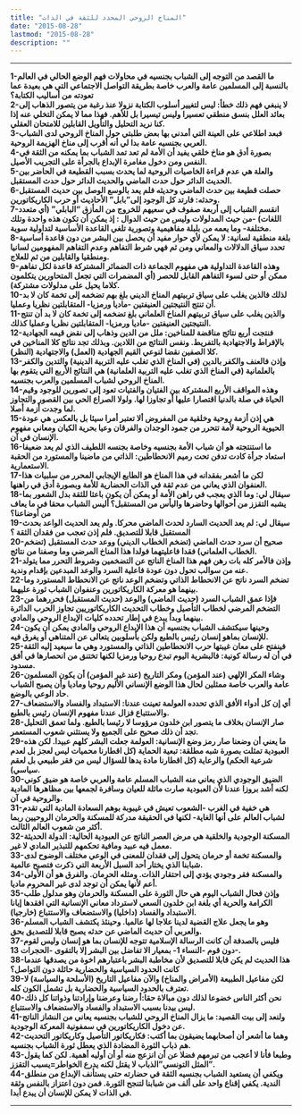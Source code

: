 ```yaml
---
title: "المناخ الروحي المحدد للثقة في الذات"
date: "2015-08-28"
lastmod: "2015-08-28"
description: ""
---
```

****

**1-ما القصد من التوجه إلى الشباب بجنسيه في محاولات فهم الوضع الحالي في العالم بالنسبة إلى المسلمين عامة والعرب خاصة بطريقة التواصل الاجتماعي التي هي بعيدة عما تعودته من أساليب الكتابة؟  
2-لا ينبغي فهم ذلك خطأ: ليس لتغيير أسلوب الكتابة نزولا عنذ رغبة من يتصور الذهاب إلى بعائد العلل بنسق منطقي تعسيرا وليس تيسيرا بل للأهم. فهذا مما لا يمكن التخلي عنه إذا كنا نريد التحليل والتأويل القابلين للامتحان العقلي.  
3-فبعد اطلاعي على العينة التي أمدني بها بعض طلبتي حول المناخ الروحي لدى الشباب العربي بجنسيه عامة بدا لي أنه أقرب إلى مناخ الهزيمة الروحية.  
4-بصورة أدق هو مناخ خلقي يفيد أن الأمة لم تعد تمد الشباب بما يمكنه من الثقة في النفس ومن دخول مغامرة الإبداع بالجرأة على التجريب الأصيل.  
5-والعلة هي عدم قراءة الخاصيات الروحية لما يحدث بسبب القطيعة في الحاضر بين الحديث الدائر حول حدث الماضي والحديث الدائر حول حدث المستقبل.  
6-حصلت قطيعة بين حدث الماضي وحديثه فلم يعد بالوسع الوصل بين حديث المستقبل وحدثه: فارتد كل الوجود إلى”بابل” الأحاديث أو حرب الكاريكاتورين.  
7-انقسم الشباب إلى أربعة صفوف في سعيهم للخروج من المأزق “البابلي” (أي متعدد اللغات) -من حيث المدلولات وليس من حيث الدوال : إذ يمكن أن تكون هذه واحدة وتلك مختلفة- وما يعمه من بلبلة مفاهيمية وتصورية تلغي القاعدة الأساسية لتداولية سوية.  
8-بلغة منطقية لسانية: لا يمكن لأي حوار مفيد أن يحصل بين البشر من دون قاعدة أساسية تحدد سياق الدلالات والمعاني ومن ثم فهي شرط التفاهم وعدم التفاهم المفهومين لسانيا ومنطقيا والقابلين من ثم للعلاج.  
9-وهذه القاعدة التداولية هي مفهوم الجماعة ذات الضمائر المشتركة قاعدة لكل تفاهم ممكن أو حتى لسوء التفاهم القابل للحصر (أي المضمرات التي تجعل المتحاورين يتكلمون كلاما يحيل على مدلولات مشتركة).  
10-لذلك فالذين يغلب على سياق تربيتهم المناخ الديني بلغ بهم تضخمه إلى تخمة كان لا بد أن تنتج النتيجتين العنيفتين -ماديا ورمزيا- المتقابلتين نظريا وعمليا.  
11-والذين يغلب على سياق تربيتهم المناخ العلماني بلغ تضخمه إلى تخمة كان لا بد أن تنتج النتيجتين العنيفتين -ماديا ورمزيا- المتقابلتين نظريا وعمليا كذلك.  
12-فنتجت أربع نتائج مناقضة للمناخين: ملل من الدين وذهاب إلى نقض قيمه الجهادية بالإفراط والاجتهادية بالتفريط. ونفس النتائج من اللادين. وبذلك تجد نتائج كلا المناخين في كلا الصفين نقضا لنوعي القيم الجهادية (العمل) والاجتهادية (النظر).  
13-وإذن فالعنف والكفر بالدين (في المناخ الذي تغلب عليه التربية الدينية) والتدين والكفر بالعلمانية (في المناخ الذي تغلب عليه التربية العلمانية) هي النتائج الأربع التي يتقوم بها المناخ الروحي لشباب المسلمين والعرب بجنسيه.  
14-وهذه المواقف الأربع المشتركة بين الفتيان والفتيات تعود إلى تصورين للوجود وقيم الحياة في صلة بالدنيا اقتصارا عليها أو تجاوزا لها. ولولا الصراع الحي بين القصور والتجاوز لما وجدت أزمة أصلا.  
15-هي إذن أزمة روحية وخلقية من المفروض ألا تعتبر أمرا سيئا بل بالعكس هي عودة الحيوية الروحية لأمة تتحرر من جمود الوجدان والفرقان وعيا بحرية الكيان ومعاني مفهوم الإنسان في آن.  
16-ما استنتجته هو أن شباب الأمة بجنسيه وخاصة بجنسه اللطيف الذي لم يعد ضعيفا استعاد جرأة كادت تدفن تحت رميم الانحطاطين: الذاتي من ماضينا والمستورد من الحقبة الاستعمارية.  
17-لكن ما أشعر بفقدانه في هذا المناخ هو الطابع الإيجابي المحرر من سلبيات هذا العنفوان الذي يعاني من عدم ثقة في الذات الحضارية للأمة وبصورة أدق في راهنها.  
18-سيقال لي: وما الذي يعجب في راهن الأمة أو يمكن أن يكون باعثا للثقة بدل الشعور بما يشبه التقزز من أحوالها وحاضرها واليأس من المستقبل؟ أليس الشباب محقا في ما يعاف من أوضاعنا؟  
19-سيقال لي: لم يعد الحديث السارد لحدث الماضي محركا. ولم يعد الحديث الواعد بحدث المستقبل قابلا للتصديق. فلم إذن تعجب من فقدان الثقة ؟  
20-صحيح أن سرد حدث الماضي (تضخم الخطاب الديني) ووعد حدث المستقبل (تضخم الخطاب العلماني) فقدا فاعليتهما فولدا هذا المناخ المرضي وما وصفنا من نتائج.  
21-وإذن فالأمر كله بات رهن فهم هذا المناخ الناتج عن التضخمين وشروط التحرر مما يتولد عنه من سوالب تحول دون عودة فاعلية السرد والوعد المبدعين بإقدام وندية.  
22-تضخم السرد ناتج عن الانحطاط الذاتي وتضخم الوعد ناتج عن الانحطاط المستورد وما بينهما هو معركة الكاريكاتورين وعنفوان الشباب ثورة عليهما.  
23-فإذا عمق الشباب السرد (حديث الماضي) والوعد (حديث المستقبل) فحررهما من التضخم المرضي لخطاب التأصيل وخطاب التحديث الكاريكاتوريين تجاوز الحرب الدائرة بينهما وبدأ يبدع في إطار تحدده كليات الإبداع الروحي والمادي.  
24-وحينها سيكتشف الشباب بجنسيه أن هذا الإبداع الروحي والمادي يمكن أن يكون للإنسان بماهو إنسان رئيس بالطبع ولكن بأسلوبين يتعالى عن المتناهي أو يغرق فيه.  
25-فينفتح على معان غيبتها حرب الانحطاطين الذاتي والمستورد وهي ما سيعيد إليه الثقة في أن له رسالة كونية: فالبشرية اليوم تبدع روحيا ورمزيا لكنها تختنق من انحصارها في أفق مسدود.  
26-وشاء المكر الإلهي (عند المؤمن) ومكر التاريخ (عند غير المؤمن) أن يكون المسلمون عامة والعرب خاصة ممثلين لحال هذا الوضع الإنساني الأليم روحيا وماديا وأن يصبح الشباب حاد الوعي بالوضع.  
27-أي إن كل أدواء الأفق الذي تحدده العولمة تعينت عندنا: الاستبداد والفساد والاستضعاف والاستتباع فزال عندنا مفهوم الإنسان رئيس بالطبع.  
28-صار الإنسان بخلاف ما يتصور ابن خلدون مرؤوسا لا رئيسا بالطبع. ولما تعمق التحليل تجد أن ذلك صحيح على الجميع ولا يستثني شعوب المستعمر.  
29-ما يعني أن وضعنا صار رمز وضع الإنسانية: العولمة جعلت البشر كلهم عبيدا. لكن هذه العبودية تمثلت بصورة شبه مطلقة: تبعية الحماية (كل اقطارنا محميات ليس لعجز بل لعدم شرعية الحكم) والرعاية (كل اقطارنا مادة يدها للسؤال ليس من فقر طبيعي بل لعقم سياسي).  
30-الضيق الوجودي الذي يعاني منه الشباب المسلم عامة والعربي خاصة هو ضيق كوني لكنه أشد بروزا عندنا لأن العبودية صارت ماثلة للعيان وسافرة لجمعها بين مظاهرها المادية والروحية في آن.  
31-هي خفية في الغرب -الشعوب تعيش في غيبوبة بوهم السعادة المادية التي تقدم لشباب العالم على أنها الغاية- لكنها في الحقيقة مدركة للمسكنة والحرمان الروحيين ربما أكثر من شعوب العالم الثالث.  
32-المسكنة الوجودية والخلقية هي مرض العصر الناتج عن العبودية الحالية: الدولة الحديثة معمل فيه عبيد ومافية تحكمهم للتبذير المادي لا غير.  
33-والمسكنة تخمة أو حرمان يتحول إلى فقدان للمعنى في الوعي مختلف الوضوح لدى شبابنا الذي يختار أحد السبل الأربعة التي ذكرت فتصبح عالمية.  
34-والمسكنة فقر وجودي يؤدي إلى احتقار الذات. ومثله الحرمان. والفرق هو أن الأولى أعم لأنها يمكن أن توجد لدى غير المحروم ماديا.  
35-وإذن فحال الشباب اليوم هي حال الثورة على المسكنة والحرمان وهو مدلول طلب الكرامة والحرية أي بلغة ابن خلدون السعي لاسترداد معاني الإنسانية التي افقدها إيانا الاستبداد والفساد (داخليا) والاستضعاف والاستتباع (خارجيا).  
36-وهو ما يجعل علاج القضية لدينا علاجا لها عالميا. وحينئذ يكتشف الشباب المسلم والعربي أن حديث الماضي عن حدثه يصبح قابلا للتصديق بحق.  
37-فليس بالصدفة أن كانت الرسالة الإسلامية تتوجه للإنسان بما هو إنسان وليس لقوم دون قوم -النساء 1- بمعيار الا تفاضل بين البشر إلا بالتقوى -الحجرات 13-.  
38-هذا الحديث لم يكن قابلا للتصديق لأن مخاطبة البشر باعتبارهم اخوة من يصدقها عندما كانت الحدود السياسية والحضارية حائلة دون التواصل؟  
39-لكن مفاعيل الطبيعة (الأمراض والمناخ) والآن مفاعيل التاريخ (الأسلحة والسياسة) لا تعترف بالحدود السياسية والحضارية بل تشمل الكون كله.  
40-نحن أكثر الناس خضوعا لذلك دون مبالاة حقا:أ رضنا وعرضنا وإرادتنا وذواتنا كل ذلك ليس بيدنا بسبب الاستبداد والفساد والاستضعاف والاستتباع.  
41-ولنعد إلى بيت القصيد: ما يزال المناخ الروحي للشباب بجنسيه يعاني من النشاز الناتج عن دخول الكاريكاتورين في سمفونية المعركة الوجودية.  
42-وهما ما أشعر أن أصحابهما يضيقون بما أكتب: فكاريكاتور التأصيل وكاريكاتور التحديث هم ذباب الثورة المضادة الذي يعطل ثورة الشباب بجنسيه.  
43-وطبعا فأنا لا أعجب من تبرمهم فضلا عن أن انزعج منه أو أن أوليه أهمية. لكن كما يقول المثل التونسي”الذباب لا يقتل لكنه يدرع الخواطر=يسبب التقزز”.  
44-ويكفي أن يستعيد الشباب بجنسيه الثقة في حضارته حتى يستأنف الإبداع من منطلق الندية. يكفي إقناع واحد على ألف من شبابنا لتنجح الثورة. فمن دون اعتزاز بالنفس وثقة في الذات لا يمكن للإنسان أن يبدع أبدا.**

---

###